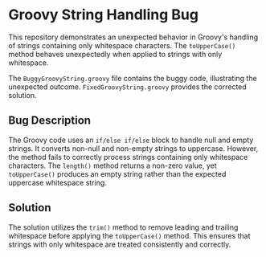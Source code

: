 # Groovy String Handling Bug

This repository demonstrates an unexpected behavior in Groovy's handling of strings containing only whitespace characters. The `toUpperCase()` method behaves unexpectedly when applied to strings with only whitespace. 

The `BuggyGroovyString.groovy` file contains the buggy code, illustrating the unexpected outcome.  `FixedGroovyString.groovy` provides the corrected solution.

## Bug Description

The Groovy code uses an `if/else if/else` block to handle null and empty strings.  It converts non-null and non-empty strings to uppercase. However, the method fails to correctly process strings containing only whitespace characters. The `length()` method returns a non-zero value, yet `toUpperCase()` produces an empty string rather than the expected uppercase whitespace string. 

## Solution

The solution utilizes the `trim()` method to remove leading and trailing whitespace before applying the `toUpperCase()` method. This ensures that strings with only whitespace are treated consistently and correctly.  